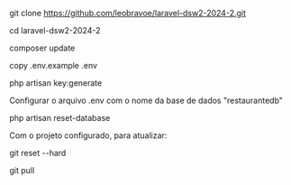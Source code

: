 git clone https://github.com/leobravoe/laravel-dsw2-2024-2.git

cd laravel-dsw2-2024-2

composer update

copy .env.example .env

php artisan key:generate

Configurar o arquivo .env com o nome da base de dados "restaurantedb"

php artisan reset-database

Com o projeto configurado, para atualizar:

git reset --hard

git pull
